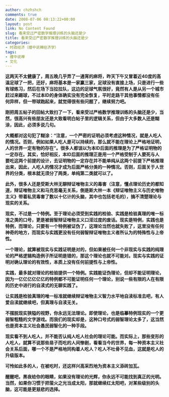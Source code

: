 ```yaml
---
author: chzhshch
comments: true
date: 2008-07-06 08:13:22+00:00
layout: post
link: No Content Found
slug: 看来受过严密数学推理训练的头脑还是少
title: 看来受过严密数学推理训练的头脑还是少
categories:
- 时政经济（缠中说禅经济学）
tags:
- 缠中说禅
- 文化
---
```


			

**这两天不太健康了，周五晚几乎弄了一通宵的麻将，昨天下午又冒着近40度的高温足球了一把，还好，麻将基本是一家赢三家，足球没有直接上场，只是进行一些有球练习，然后在场下当拉拉队，这边的足球气氛很好，竟然有人是从另一个城市赶过来踢球，不过本ID的身体确实没有完全恢复，平时走路干其他事情都没有任何异样，但一带球跑起来，就觉得很有些问题了，继续努力吧。**

**刚把周五帖子的回帖大致扫了一下，看来受过严格数学推理训练的头脑还是少，当然，很高兴有些朋友还是大致看明白帖子里的逻辑关系，但由于大多数人还是糊涂，因此，必须多说几句。**

**大概都对这句犯了糊涂：“注意，一个严密的证明必须考虑这种情况，就是人吃人的情况。否则，例如如果人吃人是可以持续的，那么就不能在理论上严格地证明，人的世界一定有物的存在”。很多人都误以为本ID后面的推理是为了严格证明物的一定存在。其实，恰好相反，本ID后面的推理正是用一个严格受制于人要死与人要吃这两个前提的设计，去证明物的一定存在并不能单纯从这两个前提下严格推理出来，因此，人吃人的情况才成为后面严格分类的一种情况。否则，后面关于人世界的分类，根本就无须分了两类，单纯第二类就可以了。**

**此外，很多人还是受斯大林无聊辩证唯物主义的毒害（注意，懂点理论历史的都知道，辩证唯物主义和马克思毫无关系，倒是斯大林一本《辩证唯物主义与历史唯物主义》带着私货毒害了数以十亿计的头脑，其中也包括老毛的），搞不清楚理论与现实的关系。**

**现实，不过是一个特例。至于理论必须受到实践的检验、实践是检验真理的唯一标准之类的口号，更是被弱智辩证唯物主义口淫过度的废话。现实是特例，实践也是特例，而理论，只要有一个特例被证伪了，这理论当然也就失败了，这里没有任何神奇的地方，而现实与实践更没有任何弱智辩证唯物主义者所认为的特殊性与上帝性。**

**一个理论，就算被现实与实践证明是对的，但如果被任何一个非现实与实践的纯理论的严格逻辑构造例子所证明是错的，那这个理论也就不可能对。现实与实践的证明对确认理论的有效性，本质上没有任何前提性与上帝性。**

**实践，最多就对理论的检验提供一个特例。实践能证伪理论，但却不能证明理论，因为一亿亿亿亿亿亿的特例都不可能证明任何一个理论，别说一些有限的人在有限的历史中进行的自渎式的无聊实践了。**

**让实践是检验真理的唯一标准就继续辩证唯物主义智力水平地自渎标准去吧，有人爱自渎就继续吧，但真理与自渎无关。**

**不摆脱现实狭隘的视野，你永远无法理论。即使理论，也是临摹特例现实的一个更弱智粗糙的文字游戏。而我们的现实却是，这种口号式的弱智理论太多了，这当然也是资本主义社会愚民弱智化的一种手段。**

**现实看不到人吃人，并不能否认纯人吃人社会的理论可能。而实际上，那些变形的人吃人，就算不说那些易子而吃的人间惨剧，看看当今的世界，每一种资本主义社会关系后面，哪一个不是严格地同构着人吃人？吃人不吐骨不见血，这就是吃人的升级版本。**

**可怜如此多的人，在被吃时，还这样兴高采烈地为资本主义添砖加瓦。**

**醒醒吧，黑夜给你的眼睛，如果没有理论的光辉，你永远不可能找到真正的光明。当然，如果你习惯于把萤火之光当成太阳，那就继续红太阳吧，对某些级别的头脑，这可能是更慈悲的选择。**
